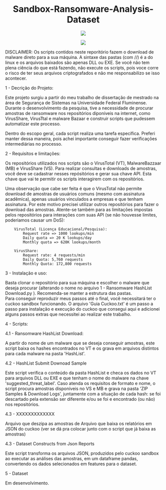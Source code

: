 <h1 align="center"> Sandbox-Ransomware-Analysis-Dataset </h1>

<div align="center">
<p align="center"><img src="http://img.shields.io/static/v1?label=STATUS&message=EM%20DESENVOLVIMENTO&color=GREEN&style=for-the-badge"/></p>
<p align="center"><img src="http://img.shields.io/static/v1?label=LANGUAGE&message=PYTHON3&color=YELLOW&style=for-the-badge"/></p>
</div>

DISCLAIMER: Os scripts contidos neste reporitório fazem o download de malware direto para a sua máquina. A sintaxe das pastas (com //) é a do linux e os arquivos baixados são apenas DLL ou EXE.
Se você não tem plena ciência do que está fazendo, não execute os scripts, pois voce corre o risco de ter seus arquivos criptografados e não me responsabilizo se isso acontecer.

1 - Decrição do Projeto:

Este projeto surgiu a partir do meu trabalho de dissertação de mestrado na área de Segurança de Sistemas na Universidade Federal Fluminense.
Durante o desenvolvimento da pesquisa, tive a necessidade de procurar amostras de ransomware nos repositórios diponíveis na internet, como VirusShare, VirusTtal e malware Bazaar e construir scripts que pudessem automatizar este processo.

Dentro do escopo geral, cada script realiza uma tarefa específica. Preferi manter dessa maneira, pois achei importante conseguir fazer verificações intermediárias no processo.

2 - Requisitos e limitações:

Os repositórios utilizados nos scripts são o VirusTotal (VT), MalwareBazzaar (MB) e VirusShare (VS). Para realizar consultas e downloads de amostras, você deve se cadastrar nesses repósitórios e gerar sua chave API. Esta chave que vai te permitir os scripts interagirem com os repositórios. 

Uma observação que cabe ser feita é que o VirusTotal não permite download de amostras de usuários comuns (mesmo com assinatura acadêmica), apenas usuários vinculados a empresas e que tenham assinatura. Por este motivo precisei utilizar outros repositórios para fazer o download das amostras.
Atente-se também para as limitações impostas pelos repositórios para interações com suas API (se não houvesse limites, poderiamos causar um DoS):
        
        VirusTotal (Licença Educacional/Pesquisa):
            Request rate => 1000 lookups/min
            Daily quota => 20 K lookups/day
            Monthly quota => 620K lookups/month 

        VirusShare:
            Request rate: 4 requests/min
            Daily Quota: 5,760 requests
            Monthly Quota: 172,800 requests        
    
3 - Instalação e uso:
    
Basta clonar o repositório para sua máquina e escolher o malware que deseja procurar (alterando o nome no arquivo 1 - Ransomware HashList Download.py ).
Recomenda-se manter a estrutura das pastas.  
Para conseguir reproduzir meus passos até o final, você necessitará ter o cuckoo sandbox funcionando. O arquivo 'Guia Cuckoo.txt' é um passo a passo para instalação e execução do cuckoo que consegui aqui e  adicionei alguns passos extras que necessitei ao realizar este trabalho.

4 - Scripts:

4.1 - Ransomware HashList Download:

A partir do nome de um malware que se deseja conseguir amostras, este script baixa os hashes  encontrados no VT e os grava em arquivos distintos para cada malware na pasta 'HashList'.       

4.2 - HashList Submit Downoad Sample
        
Este script verifica o conteúdo da pasta HashList e checa os dados no VT para arquivos DLL ou EXE e que tenham o nome do malware na chave 'suggested_threat_label'. Caso atenda os requisitos de formato e  nome, o script procura amostras disponíveis no VS e MB e grava na pasta 'ZIP Samples & Download Logs',  juntamente com a situação de cada hash: se foi descartado pela extensão ser diferente e/ou se foi e encontrado (ou não) nos repositórios.

4.3 - XXXXXXXXXXXXX

Arquivo que deszipa as amostras de
Arquivo que baixa os relatórios em JSON do cuckoo (ver se dá pra colocar junto com o script que já baixa as amostras)

4.3 -   Dataset Constructs from Json Reports

Este script transforma os arquivos JSON, produzidos pelo cuckoo sandbox ao executar as análises das amostras, em um dataframe pandas, convertendo os dados selecionados em features para o dataset. 

5 - Dataset
    
Em desenvolvimento.

